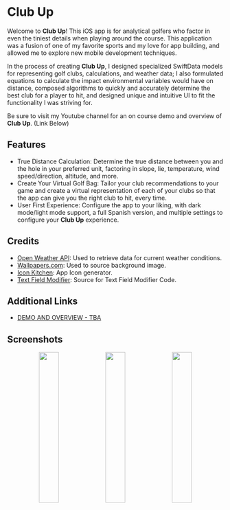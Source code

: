 # Club Up

Welcome to **Club Up**! This iOS app is for analytical golfers who factor in even the tiniest details when playing around the course. This application was a fusion of one of my favorite sports and my love for app building, and allowed me to explore new mobile development techniques.

In the process of creating **Club Up**, I designed specialized SwiftData models for representing golf clubs, calculations, and weather data; I also formulated equations to calculate the impact environmental variables would have on distance, composed algorithms to quickly and accurately determine the best club for a player to hit, and designed unique and intuitive UI to fit the functionality I was striving for.

Be sure to visit my Youtube channel for an on course demo and overview of **Club Up**. (Link Below)


## Features

- True Distance Calculation: Determine the true distance between you and the hole in your preferred unit, factoring in slope, lie, temperature, wind speed/direction, altitude, and more.
- Create Your Virtual Golf Bag: Tailor your club recommendations to your game and create a virtual representation of each of your clubs so that the app can give you the right club to hit, every time.
- User First Experience: Configure the app to your liking, with dark mode/light mode support, a full Spanish version, and multiple settings to configure your **Club Up** experience.

## Credits
- [Open Weather API](https://openweathermap.org/api): Used to retrieve data for current weather conditions.
- [Wallpapers.com](https://wallpapers.com/): Used to source background image.
- [Icon Kitchen](https://icon.kitchen): App Icon generator.
- [Text Field Modifier](https://sanzaru84.medium.com/): Source for Text Field Modifier Code.

## Additional Links
- [DEMO AND OVERVIEW - TBA]()

## Screenshots

<p align="center">
  <img src="https://github.com/phillt3/ClubUp/assets/46726184/712706fb-6146-4845-8ed2-7b59b98f6b39" width="30%">
  <img src="https://github.com/phillt3/ClubUp/assets/46726184/67ce419f-285e-4f1d-80a6-e8e31a97be39" width="30%">
  <img src="https://github.com/phillt3/ClubUp/assets/46726184/cd93a9ee-e477-4d73-b38e-f1cf1111c3bd" width="30%">
</p>




